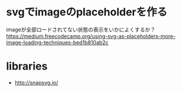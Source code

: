
# svgでimageのplaceholderを作る

imageが全部ロードされてない状態の表示をいかによくするか？
<https://medium.freecodecamp.org/using-svg-as-placeholders-more-image-loading-techniques-bed1b810ab2c>


# libraries

* <http://snapsvg.io/>

